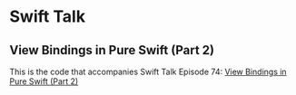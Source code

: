 # Swift Talk
## View Bindings in Pure Swift (Part 2)

This is the code that accompanies Swift Talk Episode 74: [View Bindings in Pure Swift (Part 2)](https://talk.objc.io/episodes/S01E74-view-bindings-in-pure-swift-part-2)
